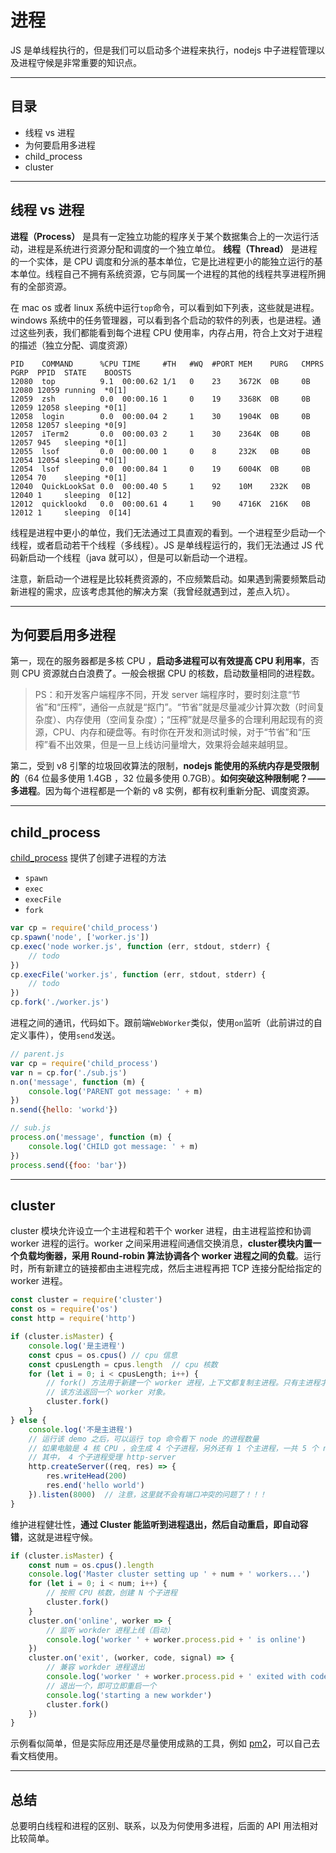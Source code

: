# 进程

JS 是单线程执行的，但是我们可以启动多个进程来执行，nodejs 中子进程管理以及进程守候是非常重要的知识点。

-----

## 目录

- 线程 vs 进程
- 为何要启用多进程
- child_process
- cluster

----

## 线程 vs 进程

**进程（Process）** 是具有一定独立功能的程序关于某个数据集合上的一次运行活动，进程是系统进行资源分配和调度的一个独立单位。 **线程（Thread）** 是进程的一个实体，是 CPU 调度和分派的基本单位，它是比进程更小的能独立运行的基本单位。线程自己不拥有系统资源，它与同属一个进程的其他的线程共享进程所拥有的全部资源。

在 mac os 或者 linux 系统中运行`top`命令，可以看到如下列表，这些就是进程。windows 系统中的任务管理器，可以看到各个启动的软件的列表，也是进程。通过这些列表，我们都能看到每个进程 CPU 使用率，内存占用，符合上文对于进程的描述（独立分配、调度资源）

```
PID    COMMAND      %CPU TIME     #TH   #WQ  #PORT MEM    PURG   CMPRS  PGRP  PPID  STATE    BOOSTS
12080  top          9.1  00:00.62 1/1   0    23    3672K  0B     0B     12080 12059 running  *0[1]
12059  zsh          0.0  00:00.16 1     0    19    3368K  0B     0B     12059 12058 sleeping *0[1]
12058  login        0.0  00:00.04 2     1    30    1904K  0B     0B     12058 12057 sleeping *0[9]
12057  iTerm2       0.0  00:00.03 2     1    30    2364K  0B     0B     12057 945   sleeping *0[1]
12055  lsof         0.0  00:00.00 1     0    8     232K   0B     0B     12054 12054 sleeping *0[1]
12054  lsof         0.0  00:00.84 1     0    19    6004K  0B     0B     12054 70    sleeping *0[1]
12040  QuickLookSat 0.0  00:00.40 5     1    92    10M    232K   0B     12040 1     sleeping  0[12]
12012  quicklookd   0.0  00:00.61 4     1    90    4716K  216K   0B     12012 1     sleeping  0[14]
```

线程是进程中更小的单位，我们无法通过工具直观的看到。一个进程至少启动一个线程，或者启动若干个线程（多线程）。JS 是单线程运行的，我们无法通过 JS 代码新启动一个线程（java 就可以），但是可以新启动一个进程。

注意，新启动一个进程是比较耗费资源的，不应频繁启动。如果遇到需要频繁启动新进程的需求，应该考虑其他的解决方案（我曾经就遇到过，差点入坑）。

----

## 为何要启用多进程

第一，现在的服务器都是多核 CPU ，**启动多进程可以有效提高 CPU 利用率**，否则 CPU 资源就白白浪费了。一般会根据 CPU 的核数，启动数量相同的进程数。

> PS：和开发客户端程序不同，开发 server 端程序时，要时刻注意“节省”和“压榨”，通俗一点就是“抠门”。“节省”就是尽量减少计算次数（时间复杂度）、内存使用（空间复杂度）；“压榨”就是尽量多的合理利用起现有的资源，CPU、内存和硬盘等。有时你在开发和测试时候，对于“节省”和“压榨”看不出效果，但是一旦上线访问量增大，效果将会越来越明显。

第二，受到 v8 引擎的垃圾回收算法的限制，**nodejs 能使用的系统内存是受限制的**（64 位最多使用 1.4GB ，32 位最多使用 0.7GB）。**如何突破这种限制呢？—— 多进程**。因为每个进程都是一个新的 v8 实例，都有权利重新分配、调度资源。

----

## child_process

[child_process](http://nodejs.cn/api/child_process.html) 提供了创建子进程的方法

- `spawn`
- `exec`
- `execFile`
- `fork`

```js
var cp = require('child_process')
cp.spawn('node', ['worker.js'])
cp.exec('node worker.js', function (err, stdout, stderr) {
    // todo
})
cp.execFile('worker.js', function (err, stdout, stderr) {
    // todo
})
cp.fork('./worker.js')
```

进程之间的通讯，代码如下。跟前端`WebWorker`类似，使用`on`监听（此前讲过的自定义事件），使用`send`发送。

```js
// parent.js
var cp = require('child_process')
var n = cp.for('./sub.js')
n.on('message', function (m) {
    console.log('PARENT got message: ' + m)
})
n.send({hello: 'workd'})

// sub.js
process.on('message', function (m) {
    console.log('CHILD got message: ' + m)
})
process.send({foo: 'bar'})
```

---

## cluster

cluster 模块允许设立一个主进程和若干个 worker 进程，由主进程监控和协调 worker 进程的运行。worker 之间采用进程间通信交换消息，**cluster模块内置一个负载均衡器，采用 Round-robin 算法协调各个 worker 进程之间的负载**。运行时，所有新建立的链接都由主进程完成，然后主进程再把 TCP 连接分配给指定的 worker 进程。

```js
const cluster = require('cluster')
const os = require('os')
const http = require('http')

if (cluster.isMaster) {
    console.log('是主进程')
    const cpus = os.cpus() // cpu 信息
    const cpusLength = cpus.length  // cpu 核数
    for (let i = 0; i < cpusLength; i++) {
        // fork() 方法用于新建一个 worker 进程，上下文都复制主进程。只有主进程才能调用这个方法
        // 该方法返回一个 worker 对象。
        cluster.fork()
    }
} else {
    console.log('不是主进程')
    // 运行该 demo 之后，可以运行 top 命令看下 node 的进程数量
    // 如果电脑是 4 核 CPU ，会生成 4 个子进程，另外还有 1 个主进程，一共 5 个 node 进程
    // 其中， 4 个子进程受理 http-server
    http.createServer((req, res) => {
        res.writeHead(200)
        res.end('hello world')
    }).listen(8000)  // 注意，这里就不会有端口冲突的问题了！！！
}
```

维护进程健壮性，**通过 Cluster 能监听到进程退出，然后自动重启，即自动容错**，这就是进程守候。

```js
if (cluster.isMaster) {
    const num = os.cpus().length
    console.log('Master cluster setting up ' + num + ' workers...')
    for (let i = 0; i < num; i++) {
        // 按照 CPU 核数，创建 N 个子进程
        cluster.fork()
    }
    cluster.on('online', worker => {
        // 监听 workder 进程上线（启动）
        console.log('worker ' + worker.process.pid + ' is online')
    })
    cluster.on('exit', (worker, code, signal) => {
        // 兼容 workder 进程退出
        console.log('worker ' + worker.process.pid + ' exited with code: ' + code + ' and signal: ' + signal)
        // 退出一个，即可立即重启一个
        console.log('starting a new workder')
        cluster.fork()
    })
}
```

示例看似简单，但是实际应用还是尽量使用成熟的工具，例如 [pm2](https://www.npmjs.com/package/pm2)，可以自己去看文档使用。

---

## 总结

总要明白线程和进程的区别、联系，以及为何使用多进程，后面的 API 用法相对比较简单。
